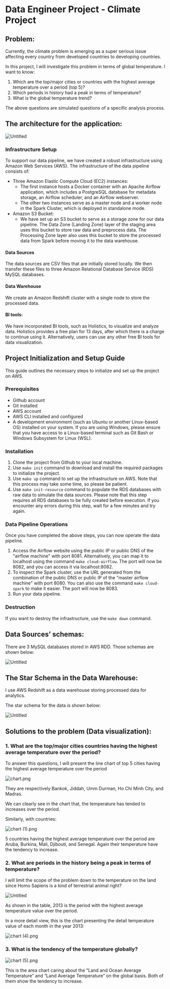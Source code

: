 # Data Engineer Project - Climate Project

## **Problem:**

Currently, the climate problem is emerging as a super serious issue affecting every country from developed countries to developing countries.

In this project, I will investigate this problem in terms of global temperature. I want to know:

1. Which are the top/major cities or countries with the highest average temperature over a period (top 5)?
2. Which periods in history had a peak in terms of temperature?
3. What is the global temperature trend?

The above questions are simulated questions of a specific analysis process.

## The architecture for the application:

![Untitled](Visualization/Untitled.png)

### Infrastructure Setup

To support our data pipeline, we have created a robust infrastructure using Amazon Web Services (AWS). The infrastructure of the data pipeline consists of:

- Three Amazon Elastic Compute Cloud (EC2) instances:
  - The first instance hosts a Docker container with an Apache Airflow application, which includes a PostgreSQL database for metadata storage, an Airflow scheduler, and an Airflow webserver.
  - The other two instances serve as a master node and a worker node in the Spark Cluster, which is deployed in standalone mode.
- Amazon S3 Bucket:
  - We have set up an S3 bucket to serve as a storage zone for our data pipeline. The Data Zone (Landing Zone) layer of the staging area uses this bucket to store raw data and preprocess data. The Processing Zone layer also uses this bucket to store the processed data from Spark before moving it to the data warehouse.

#### Data Sources
The data sources are CSV files that are initially stored locally. We then transfer these files to three Amazon Relational Database Service (RDS) MySQL databases.

#### Data Warehouse
We create an Amazon Redshift cluster with a single node to store the processed data.

#### BI tools:
We have incorporated BI tools, such as Holistics, to visualize and analyze data. Holistics provides a free plan for 13 days, after which there is a charge to continue using it. Alternatively, users can use any other free BI tools for data visualization.

## Project Initialization and Setup Guide

This guide outlines the necessary steps to initialize and set up the project on AWS.

### Prerequisites

- Github account
- Git installed
- AWS account
- AWS CLI installed and configured
- A development environment (such as Ubuntu or another Linux-based OS) installed on your system. If you are using Windows, please ensure that you have access to a Linux-based terminal such as Git Bash or Windows Subsystem for Linux (WSL).

### Installation

1. Clone the project from Github to your local machine.
2. Use `make init` command to download and install the required packages to initialize the project.
3. Use `make up` command to set up the infrastructure on AWS. Note that this process may take some time, so please be patient.
4. Use `make init-resource` command to populate the RDS databases with raw data to simulate the data sources. Please note that this step requires all RDS databases to be fully created before execution. If you encounter any errors during this step, wait for a few minutes and try again.

### Data Pipeline Operations

Once you have completed the above steps, you can now operate the data pipeline.

1. Access the Airflow website using the public IP or public DNS of the "airflow machine" with port 8081. Alternatively, you can map it to localhost using the command `make cloud-airflow`. The port will now be 8082, and you can access it via localhost:8082.
2. To inspect the Spark cluster, use the URL generated from the combination of the public DNS or public IP of the "master airflow machine" with port 8080. You can also use the command `make cloud-spark` to make it easier. The port will now be 8083.
3. Run your data pipeline.

### Destruction

If you want to destroy the infrastructure, use the `make down` command.

## Data Sources’ schemas:

There are 3 MySQL databases stored in AWS RDD. Those schemas are shown below:

![Untitled](Visualization/Untitled%201.png)

## The Star Schema in the Data Warehouse:

I use AWS Redshift as a data warehouse storing processed data for analytics.

The star schema for the data is shown below:

![Untitled](Visualization/Untitled%202.png)

## Solutions to the problem (Data visualization):

### 1. What are the top/major cities countries having the highest average temperature over the period?

To answer this questions, I will present the line chart of top 5 cities having the highest average temperature over the period

![chart.png](Visualization/chart.png)

They are respectively Bankok,  Jiddah, Umm Durman, Ho Chi Minh City, and Madras. 

We can clearly see in the chart that, the temperature has tended to increases over the period. 

Similarly, with countries:

![chart (1).png](Visualization/chart_(1).png)

5 countries having the highest average temperature over the period are Aruba, Burkina, Mali, Djibouti, and Senegal. 
Again their temperature have the tendency to increase.

### 2. What are periods in the history being a peak in terms of temperature?

I will limit the scope of the problem down to the temperature on the land since Homo Sapiens is a kind of terrestrial animal right?

![Untitled](Visualization/Untitled%203.png)

As shown in the table, 2013 is the period with the highest average temperature value over the period.

In  a more detail view, this is the chart presenting the detail temperature value of each month in the year 2013:

![chart (4).png](Visualization/chart_(4).png)

### 3. What is the tendency of the temperature globally?

![chart (5).png](Visualization/chart_(5).png)

This is the area chart caring about the “Land and Ocean Average Temperature” and “Land Average Temperature” on the global basis. Both of them show the tendency to increase.
